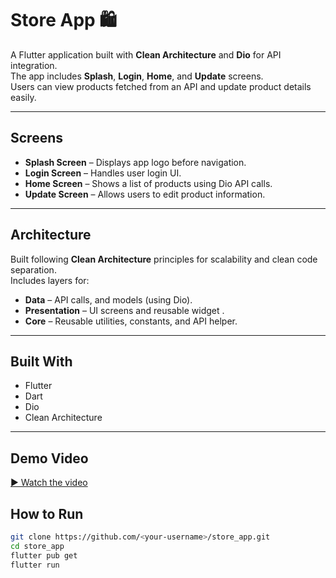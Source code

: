 #  Store App 🛍️

A Flutter application built with **Clean Architecture** and **Dio** for API integration.  
The app includes **Splash**, **Login**, **Home**, and **Update** screens.  
Users can view products fetched from an API and update product details easily.

---

##  Screens

- **Splash Screen** – Displays app logo before navigation.  
- **Login Screen** – Handles user login UI.  
- **Home Screen** – Shows a list of products using Dio API calls.  
- **Update Screen** – Allows users to edit product information.

---

##  Architecture

Built following **Clean Architecture** principles for scalability and clean code separation.  
Includes layers for:
- **Data** – API calls, and models (using Dio).  
- **Presentation** – UI screens and reusable widget .  
- **Core** – Reusable utilities, constants, and API helper.

---

##  Built With

- Flutter  
- Dart  
- Dio  
- Clean Architecture  

---

##  Demo Video

[▶️ Watch the video](https://drive.google.com/file/d/1eOotg0jbHFplrLWSYjhZJ7Z4DXuANnyO/view?usp=drive_link)

##  How to Run

```bash
git clone https://github.com/<your-username>/store_app.git
cd store_app
flutter pub get
flutter run
